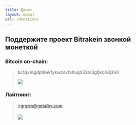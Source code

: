 ```yaml
---
title: Донат
layout: донат
url: /donation/
---
```


## <h2>Поддержите проект Bitrakein звонкой монеткой</h2>

### <h3>Bitcoin on-chain:</h3>

> bc1qvmgdpt8ekfykwzsvfsltuqh33m3gfjkc4dj3n0
>
> ![](/img/donat/bitpay-on/IMG_8042.jpg "")

 ### <h3>Лайтнинг:</h3> 

> [⚡️grgrm@getalby.com](https://getalby.com/p/grgrm)
>
> ![](/img/donat/bitpay-ln/lnbit-bitrakein.png "")
